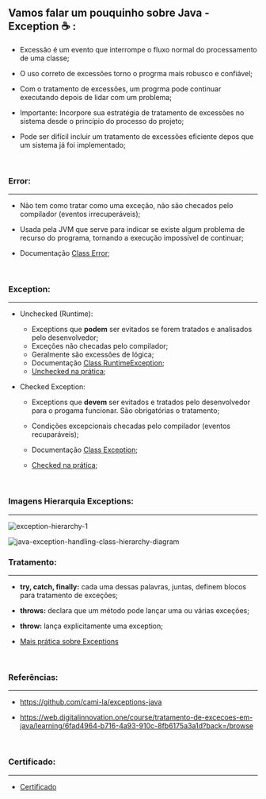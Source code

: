 ## Vamos falar um pouquinho sobre Java - Exception :coffee: :

* Excessão é um evento que interrompe o fluxo normal do processamento de uma classe;

* O uso correto de excessões torno o progrma mais robusco e confiável;

* Com o tratamento de excessões, um progrma pode continuar executando depois de lidar com um problema;

* Importante: Incorpore sua estratégia de tratamento de excessões no sistema desde o princípio do processo do projeto;

* Pode ser difícil incluir um tratamento de excessões eficiente depos que um sistema já foi implementado;

  ​

### Error:

---------

* Não tem como tratar como uma exceção, não são checados pelo compilador (eventos irrecuperáveis);

* Usada pela JVM que serve para indicar se existe algum problema de recurso do programa, tornando a execução impossível de continuar;

* Documentação [Class Error](https://docs.oracle.com/en/java/javase/17/docs/api/java.base/java/lang/Error.html);

  ​

### Exception:

-------------

* Unchecked (Runtime):

  * Exceptions que **podem** ser evitados se forem tratados e analisados pelo desenvolvedor;
  * Exceções não checadas pelo compilador;
  * Geralmente são excessões de lógica;
  * Documentação [Class RuntimeException](https://docs.oracle.com/en/java/javase/17/docs/api/java.base/java/lang/RuntimeException.html);
  * [Unchecked na prática](https://github.com/Feruaro/Pan-Academy/blob/main/Estudos%20Fe/Java/Exceptions-Java/src/br/com/estudosfe/exceptions/UncheckedException.java);

* Checked Exception:

  * Exceptions que **devem** ser evitados e tratados pelo desenvolvedor para o progama funcionar. São obrigatórias o tratamento;

  * Condições excepcionais checadas pelo compilador (eventos recuparáveis);

  * Documentação [Class Exception](https://docs.oracle.com/en/java/javase/17/docs/api/java.base/java/lang/Exception.html);

  * [Checked na prática](https://github.com/Feruaro/Pan-Academy/blob/main/Estudos%20Fe/Java/Exceptions-Java/src/br/com/estudosfe/exceptions/CheckedExceptions.java);

    ​

### Imagens Hierarquia Exceptions:

------------------



![exception-hierarchy-1](https://github.com/Feruaro/Pan-Academy-Java/blob/main/Estudos%20Fe/imagens/exception-hierarchy-1.png)



![java-exception-handling-class-hierarchy-diagram](https://github.com/Feruaro/Pan-Academy-Java/blob/main/Estudos%20Fe/imagens/java-exception-handling-class-hierarchy-diagram.jpg)



### Tratamento:

-----------------------

* **try, catch, finally:** cada uma dessas palavras, juntas, definem blocos para tratamento de exceções;

* **throws:** declara que um método pode lançar uma ou várias exceções;

* **throw:** lança explicitamente uma exception;

* [Mais prática sobre Exceptions](https://github.com/Feruaro/Pan-Academy/tree/main/Estudos%20Fe/Java/Exceptions-Java/src/br/com/estudosfe/exceptions/personalizadas)

  ​



### Referências:

------------

* https://github.com/cami-la/exceptions-java

* https://web.digitalinnovation.one/course/tratamento-de-excecoes-em-java/learning/6fad4964-b716-4a93-910c-8fb6175a3a1d?back=/browse

  ​

### Certificado:

-----------

* [Certificado]()